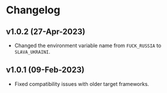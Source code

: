 # Changelog

## v1.0.2 (27-Apr-2023)

- Changed the environment variable name from `FUCK_RUSSIA` to `SLAVA_UKRAINI`.

## v1.0.1 (09-Feb-2023)

- Fixed compatibility issues with older target frameworks.